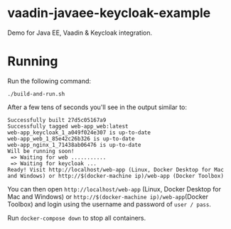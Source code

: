 # vaadin-javaee-keycloak-example

Demo for Java EE, Vaadin & Keycloak integration.



# Running
Run the following command:

```
./build-and-run.sh
```

After a few tens of seconds you'll see in the output similar to:
```
Successfully built 27d5c05167a9
Successfully tagged web-app_web:latest
web-app_keycloak_1_a049f024e307 is up-to-date
web-app_web_1_85e42c26b326 is up-to-date
web-app_nginx_1_71438ab06476 is up-to-date
Will be running soon!
 => Waiting for web ...........
 => Waiting for keycloak ...
Ready! Visit http://localhost/web-app (Linux, Docker Desktop for Mac and Windows) or http://$(docker-machine ip)/web-app (Docker Toolbox)
```

You can then open `http://localhost/web-app` (Linux, Docker Desktop for Mac and Windows) or `http://$(docker-machine ip)/web-app`(Docker Toolbox) and login using the username and password of `user / pass`.


Run `docker-compose down` to stop all containers.
